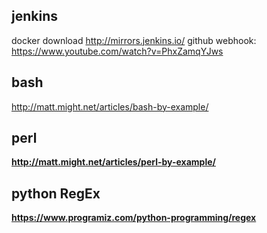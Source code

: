 ## jenkins
docker download
http://mirrors.jenkins.io/
github webhook: https://www.youtube.com/watch?v=PhxZamqYJws

## bash 
http://matt.might.net/articles/bash-by-example/ <b>
## perl 
  http://matt.might.net/articles/perl-by-example/ <b>
## python RegEx
  https://www.programiz.com/python-programming/regex
  
